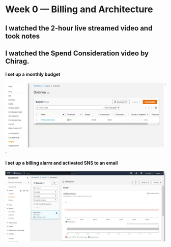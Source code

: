 # Week 0 — Billing and Architecture


## I watched the 2-hour live streamed video and took notes

## I watched the Spend Consideration video by Chirag.
#### I set up a monthly budget
![Budget Screenshot](/journal/week_0_pict/AWS_Monthly_budget.jpg).
    
#### I set up a billing alarm and activated SNS to an email
![Alarm screenshot](/journal/week_0_pict/billing_alarm.jpg)
       
